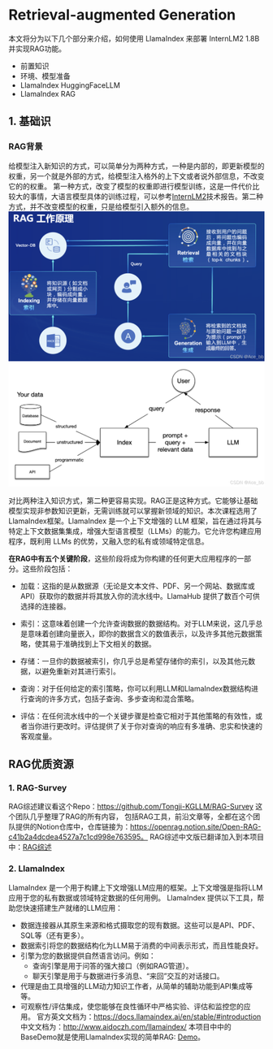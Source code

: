 
# Retrieval-augmented Generation
本文将分为以下几个部分来介绍，如何使用 LlamaIndex 来部署 InternLM2 1.8B并实现RAG功能。
- 前置知识
- 环境、模型准备
- LlamaIndex HuggingFaceLLM
- LlamaIndex RAG

## 1. 基础识
### RAG背景
给模型注入新知识的方式，可以简单分为两种方式，一种是内部的，即更新模型的权重，另一个就是外部的方式，给模型注入格外的上下文或者说外部信息，不改变它的的权重。
第一种方式，改变了模型的权重即进行模型训练，这是一件代价比较大的事情，大语言模型具体的训练过程，可以参考[InternLM2](https://arxiv.org/abs/2403.17297)技术报告。第二种方式，并不改变模型的权重，只是给模型引入额外的信息。
![Alt text](../_img/easy_rag2.png)
![Alt text](../_img/easy_rag.png)

对比两种注入知识方式，第二种更容易实现。RAG正是这种方式。它能够让基础模型实现非参数知识更新，无需训练就可以掌握新领域的知识。本次课程选用了LlamaIndex框架。LlamaIndex 是一个上下文增强的 LLM 框架，旨在通过将其与特定上下文数据集集成，增强大型语言模型（LLMs）的能力。它允许您构建应用程序，既利用 LLMs 的优势，又融入您的私有或领域特定信息。

**在RAG中有五个关键阶段**，这些阶段将成为你构建的任何更大应用程序的一部分。这些阶段包括：

- 加载：这指的是从数据源（无论是文本文件、PDF、另一个网站、数据库或API）获取你的数据并将其放入你的流水线中。LlamaHub 提供了数百个可供选择的连接器。

- 索引：这意味着创建一个允许查询数据的数据结构。对于LLM来说，这几乎总是意味着创建向量嵌入，即你的数据含义的数值表示，以及许多其他元数据策略，使其易于准确找到上下文相关的数据。

- 存储：一旦你的数据被索引，你几乎总是希望存储你的索引，以及其他元数据，以避免重新对其进行索引。

- 查询：对于任何给定的索引策略，你可以利用LLM和LlamaIndex数据结构进行查询的许多方式，包括子查询、多步查询和混合策略。

- 评估：在任何流水线中的一个关键步骤是检查它相对于其他策略的有效性，或者当你进行更改时。评估提供了关于你对查询的响应有多准确、忠实和快速的客观度量。

## RAG优质资源

### 1. RAG-Survey
RAG综述建议看这个Repo：https://github.com/Tongji-KGLLM/RAG-Survey
这个团队几乎整理了RAG的所有内容， 包括RAG工具，前沿文章等，全都在这个团队提供的Notion仓库中，仓库链接为：https://openrag.notion.site/Open-RAG-c41b2a4dcdea4527a7c1cd998e763595。
RAG综述中文版已翻译加入到本项目中：[RAG综述](./RAG综述.md)

### 2. LlamaIndex
LlamaIndex 是一个用于构建上下文增强LLM应用的框架。上下文增强是指将LLM应用于您的私有数据或领域特定数据的任何用例。
LlamaIndex 提供以下工具，帮助您快速搭建生产就绪的LLM应用：

- 数据连接器从其原生来源和格式摄取您的现有数据。这些可以是API、PDF、SQL等（还有更多）。
- 数据索引将您的数据结构化为LLM易于消费的中间表示形式，而且性能良好。
- 引擎为您的数据提供自然语言访问。例如：
    - 查询引擎是用于问答的强大接口（例如RAG管道）。
    - 聊天引擎是用于与数据进行多消息、“来回”交互的对话接口。
- 代理是由工具增强的LLM动力知识工作者，从简单的辅助功能到API集成等等。
- 可观察性/评估集成，使您能够在良性循环中严格实验、评估和监控您的应用。
官方英文文档为：https://docs.llamaindex.ai/en/stable/#introduction
中文文档为：http://www.aidoczh.com/llamaindex/
本项目中中的BaseDemo就是使用LlamaIndex实现的简单RAG: [Demo](./BaseDemo.md)。

